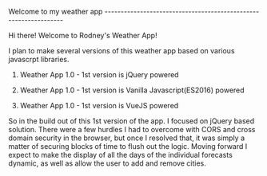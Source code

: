 
 Welcome to my weather app
    ----------------------------------------------------------------- 


Hi there! Welcome to Rodney's Weather App!

I plan to make several versions of this weather app based on various javascrpt libraries. 

1) Weather App 1.0 - 1st version is jQuery powered

2) Weather App 1.0 - 1st version is Vanilla Javascript(ES2016) powered


3) Weather App 1.0 - 1st version is VueJS powered

So in the build out of this 1st version of the app. I focused on jQuery based solution.
There were a few hurdles I had to overcome with CORS and cross domain security in the 
browser, but once I resolved that, it was simply a matter of securing blocks of time to
flush out the logic. Moving forward I expect to make the display of all the days of the 
individual forecasts dynamic, as well as allow the user to add and remove cities.